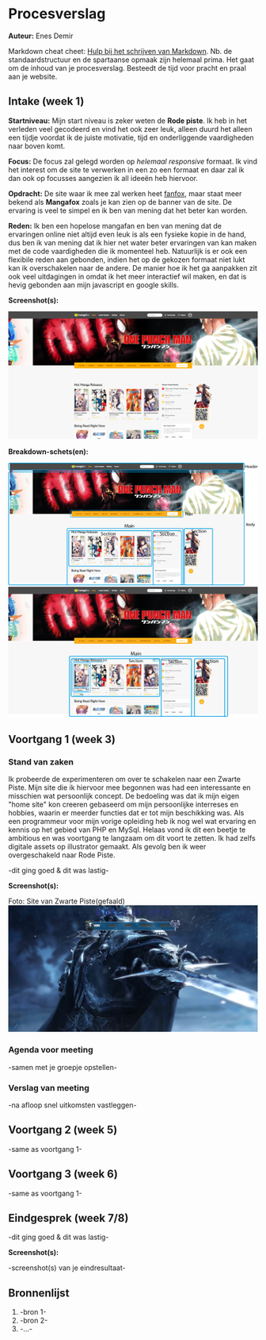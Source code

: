 # Procesverslag
**Auteur:** Enes Demir

Markdown cheat cheet: [Hulp bij het schrijven van Markdown](https://github.com/adam-p/markdown-here/wiki/Markdown-Cheatsheet). Nb. de standaardstructuur en de spartaanse opmaak zijn helemaal prima. Het gaat om de inhoud van je procesverslag. Besteedt de tijd voor pracht en praal aan je website.


## Intake (week 1)

**Startniveau:** Mijn start niveau is zeker weten de **Rode piste**. Ik heb in het verleden veel gecodeerd en vind het ook zeer leuk, alleen duurd het alleen een tijdje voordat ik de juiste motivatie, tijd en onderliggende vaardigheden naar boven komt.

**Focus:** De focus zal gelegd worden op *helemaal responsive* formaat. Ik vind het interest om de site te verwerken in een zo een formaat en daar zal ik dan ook op focusses aangezien ik all ideeën heb hiervoor. 

**Opdracht:** De site waar ik mee zal werken heet [fanfox](http://fanfox.net/), maar staat meer bekend als **Mangafox** zoals je kan zien op de banner van de site. De ervaring is veel te simpel en ik ben van mening dat het beter kan worden.

**Reden:** Ik ben een hopelose mangafan en ben van mening dat de ervaringen online niet altijd even leuk is als een fysieke kopie in de hand, dus ben ik van mening dat ik hier net water beter ervaringen van kan maken met de code vaardigheden die ik momenteel heb. Natuurlijk is er ook een flexibile reden aan gebonden, indien het op de gekozen formaat niet lukt kan ik overschakelen naar de andere. De manier hoe ik het ga aanpakken zit ook veel uitdagingen in omdat ik het meer interactief wil maken, en dat is hevig gebonden aan mijn javascript en google skills.

**Screenshot(s):**

![screenshot(s) die een goed beeld geven van de website die je gaat maken](images/screenshot.png)

**Breakdown-schets(en):**

![-voorlopige breakdownschets1-](images/breakdownschets1.png)
![-voorlopige breakdownschets2-](images/breakdownschets2.png)

## Voortgang 1 (week 3)

### Stand van zaken

Ik probeerde de experimenteren om over te schakelen naar een Zwarte Piste. Mijn site die ik hiervoor mee begonnen was had een interessante en misschien wat persoonlijk concept. De bedoeling was dat ik mijn eigen "home site" kon creeren gebaseerd om mijn persoonlijke interreses en hobbies, waarin er meerder functies dat er tot mijn beschikking was. Als een programmeur voor mijn vorige opleiding heb ik nog wel wat ervaring en kennis op het gebied van PHP en MySql. Helaas vond ik dit een beetje te ambitious en was voortgang te langzaam om dit voort te zetten. Ik had zelfs digitale assets op illustrator gemaakt. Als gevolg ben ik weer overgeschakeld naar Rode Piste.

-dit ging goed & dit was lastig-


**Screenshot(s):**

Foto: Site van Zwarte Piste(gefaald)
![-gefaald zwartepiste-](images/zwartepiste.png)

### Agenda voor meeting

-samen met je groepje opstellen-

### Verslag van meeting

-na afloop snel uitkomsten vastleggen-

## Voortgang 2 (week 5)

-same as voortgang 1-


## Voortgang 3 (week 6)

-same as voortgang 1-



## Eindgesprek (week 7/8)

-dit ging goed & dit was lastig-

**Screenshot(s):**

-screenshot(s) van je eindresultaat-


## Bronnenlijst
1. -bron 1-
2. -bron 2-
3. -...-
